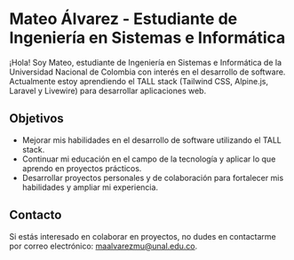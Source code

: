 # Mateo Álvarez - Estudiante de Ingeniería en Sistemas e Informática

¡Hola! Soy Mateo, estudiante de Ingeniería en Sistemas e Informática de la Universidad Nacional de Colombia con interés en el desarrollo de software. Actualmente estoy aprendiendo el TALL stack (Tailwind CSS, Alpine.js, Laravel y Livewire) para desarrollar aplicaciones web.

## Objetivos

- Mejorar mis habilidades en el desarrollo de software utilizando el TALL stack.
- Continuar mi educación en el campo de la tecnología y aplicar lo que aprendo en proyectos prácticos.
- Desarrollar proyectos personales y de colaboración para fortalecer mis habilidades y ampliar mi experiencia.

## Contacto

Si estás interesado en colaborar en proyectos, no dudes en contactarme por correo electrónico: [maalvarezmu@unal.edu.co](mailto:maalvarezmu@unal.edu.co).

